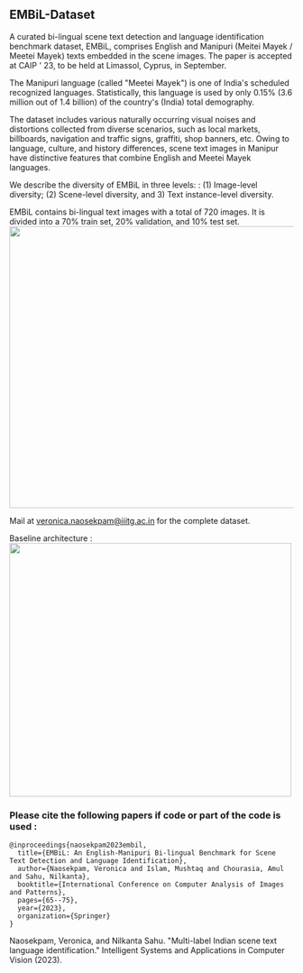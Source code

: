 ## EMBiL-Dataset
A curated bi-lingual scene text detection and language identification benchmark dataset, EMBiL, comprises English and Manipuri (Meitei Mayek / Meetei Mayek) texts embedded in the scene images. The paper is accepted at CAIP ' 23, to be held at Limassol, Cyprus, in September.

The Manipuri language (called "Meetei Mayek") is one of India's scheduled recognized languages. Statistically, this language is used by only 0.15% (3.6 million out of 1.4 billion) of the country's (India) total demography. 

The dataset includes various naturally occurring visual noises and distortions collected from diverse scenarios, such as local markets, billboards, navigation and traffic signs, graffiti, shop banners, etc. Owing to language, culture,
and history differences, scene text images in Manipur have distinctive features that combine English and Meetei Mayek languages.

We describe the diversity of EMBiL in three levels: : (1) Image-level diversity;
(2) Scene-level diversity, and 3) Text instance-level diversity. 

EMBiL contains bi-lingual text images with a total of 720 images. It is divided into a 70% train set, 20% validation, and 10% test set.
<img src="https://github.com/Naosekpam/EMBiL-Dataset/assets/46924277/2ac2c5dc-c2b9-4f44-ba0e-c354e11e9e6b" width="750" height="500">


Mail at veronica.naosekpam@iiitg.ac.in for the complete dataset. 

Baseline architecture :
<img src="https://github.com/Naosekpam/EMBiL-English-Manipuri-Benchmark-for-scene-text-detection-and-language-identification/assets/46924277/c403881e-0722-4acc-8aa5-9d2a1e27b716" width="500" height="450">
### Please cite the following papers if code or part of the code is used :

```
@inproceedings{naosekpam2023embil, 
  title={EMBiL: An English-Manipuri Bi-lingual Benchmark for Scene Text Detection and Language Identification}, 
  author={Naosekpam, Veronica and Islam, Mushtaq and Chourasia, Amul and Sahu, Nilkanta}, 
  booktitle={International Conference on Computer Analysis of Images and Patterns},
  pages={65--75},
  year={2023}, 
  organization={Springer} 
}
```

Naosekpam, Veronica, and Nilkanta Sahu. "Multi-label Indian scene text language identification." Intelligent Systems and Applications in Computer Vision (2023).
